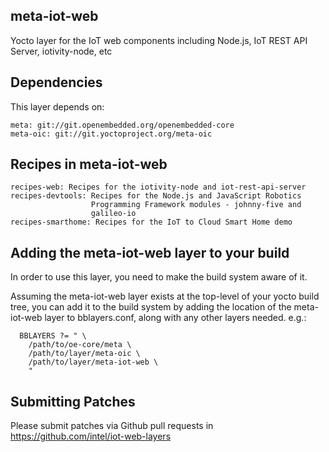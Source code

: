 meta-iot-web
------------

Yocto layer for the IoT web components including Node.js, IoT REST API Server, iotivity-node, etc

Dependencies
------------

This layer depends on:

    meta: git://git.openembedded.org/openembedded-core
    meta-oic: git://git.yoctoproject.org/meta-oic

Recipes in meta-iot-web
-----------------------

    recipes-web: Recipes for the iotivity-node and iot-rest-api-server
    recipes-devtools: Recipes for the Node.js and JavaScript Robotics
                      Programming Framework modules - johnny-five and
                      galileo-io
    recipes-smarthome: Recipes for the IoT to Cloud Smart Home demo

Adding the meta-iot-web layer to your build
-------------------------------------------

In order to use this layer, you need to make the build system aware of
it.

Assuming the meta-iot-web layer exists at the top-level of your
yocto build tree, you can add it to the build system by adding the
location of the meta-iot-web layer to bblayers.conf, along with any
other layers needed. e.g.:

```shell
  BBLAYERS ?= " \
    /path/to/oe-core/meta \
    /path/to/layer/meta-oic \
    /path/to/layer/meta-iot-web \
    "
```

Submitting Patches
------------------

Please submit patches via Github pull requests in
https://github.com/intel/iot-web-layers
